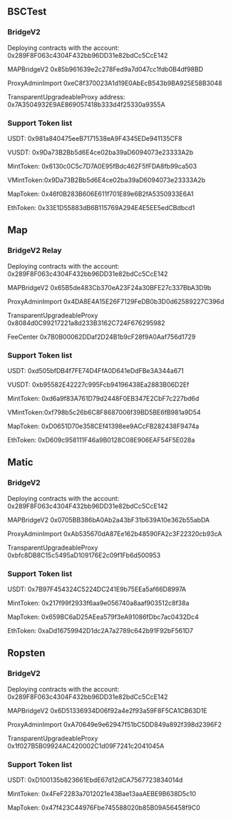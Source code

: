 ## BSCTest 
### BridgeV2 

Deploying contracts with the account: 0x289F8F063c4304F432bb96DD31e82bdCc5CcE142

MAPBridgeV2 0x85b961639e2c278Fed9a7d047cc1fdb0B4df98BD

ProxyAdminImport 0xeC8f370023A1d19E0AbEcB543b9BA925E58B3048

TransparentUpgradeableProxy address: 0x7A3504932E9AE869057418b333d4f25330a9355A


### Support Token list

USDT: 0x981a840475eeB7171538eA9F4345EDe941135CF8

VUSDT: 0x9Da73B2Bb5d6E4ce02ba39aD6094073e23333A2b

MintToken: 0x6130c0C5c7D7A0E95fBdc462F5fFDA8fb99ca503

VMintToken:0x9Da73B2Bb5d6E4ce02ba39aD6094073e23333A2b

MapToken: 0x46f0B283B606E611f701E89e6B2fA5350933E6A1

EthToken: 0x33E1D55883dB6B115769A294E4E5EE5edCBdbcd1


## Map
### BridgeV2 Relay

Deploying contracts with the account: 0x289F8F063c4304F432bb96DD31e82bdCc5CcE142

MAPBridgeV2 0x65B5de483Cb370eA23F24a30BFE27c337BbA3D9b

ProxyAdminImport 0x4DA8E4A15E26F7129FeDB0b3D0d62589227C396d

TransparentUpgradeableProxy 0x8084d0C99217221a8d233B3162C724F676295982

FeeCenter 0x7B0B00062DDaf2D24B1b9cF28f9A0Aaf756d1729


### Support Token list

USDT: 0xd505bfDB4f7FE74D4FfA0D641eDdFBe3A344a671

VUSDT: 0xb95582E42227c995Fcb94196438Ea2883B06D2Ef

MintToken: 0xd6a9f83A761D79d2448F0EB347E2CbF7c227bd6d

VMintToken:0xf798b5c26b6C8F8687006f39BD5BE6fB981a9D54

MapToken: 0xD0651D70e358CEf41398ee9ACcFB282438F9474a

EthToken: 0xD609c958111F46a9B0128C08E906EAF54F5E028a



## Matic
### BridgeV2 

Deploying contracts with the account: 0x289F8F063c4304F432bb96DD31e82bdCc5CcE142

MAPBridgeV2 0x0705BB386bA0Ab2a43bF31b639A10e362b55abDA

ProxyAdminImport 0xAb535670dA87Ee162b48590FA2c3F22320cb93cA

TransparentUpgradeableProxy 0xbfc8DB8C15c5495aD109176E2c09f1Fb6d500953


### Support Token list

USDT: 0x7B97F454324C5224DC241E9b75EEa5af66D8997A

MintToken: 0x217f99f2933f6aa9e056740a8aaf903512c8f38a

MapToken: 0x659BC6aD25AEea579f3eA91086fDbc7ac0432Dc4

EthToken: 0xaDd16759942D1dc2A7a2789c642b91F92bF561D7



## Ropsten
### BridgeV2 

Deploying contracts with the account: 0x289F8F063c4304F432bb96DD31e82bdCc5CcE142

MAPBridgeV2 0x6D51336934D06f92a4e2f93a59F8F5CA1CB63D1E

ProxyAdminImport 0xA70649e9e62947f51bC5DD849a892f398d2396F2

TransparentUpgradeableProxy 0x1f027B5B09924AC420002C1d09F7241c2041045A


### Support Token list

USDT: 0xD100135b823661EbdE67d12dCA7567723834014d

MintToken: 0x4FeF2283a7012021e43Bae13aaAEBE9B638D5c10

MapToken: 0x47f423C44976Fbe745588020b85B09A56458f9C0
